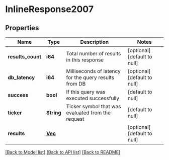 # InlineResponse2007

## Properties
Name | Type | Description | Notes
------------ | ------------- | ------------- | -------------
**results_count** | **i64** | Total number of results in this response | [optional] [default to null]
**db_latency** | **i64** | Milliseconds of latency for the query results from DB | [optional] [default to null]
**success** | **bool** | If this query was executed successfully | [default to null]
**ticker** | **String** | Ticker symbol that was evaluated from the request | [default to null]
**results** | [**Vec<StocksV2Trade>**](StocksV2Trade.md) |  | [optional] [default to null]

[[Back to Model list]](../README.md#documentation-for-models) [[Back to API list]](../README.md#documentation-for-api-endpoints) [[Back to README]](../README.md)


